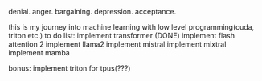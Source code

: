 denial. anger. bargaining. depression. acceptance.

this is my journey into machine learning with low level programming(cuda, triton etc.)
to do list:
implement transformer (DONE)
implement flash attention 2
implement llama2
implement mistral
implement mixtral
implement mamba

bonus: implement triton for tpus(???)
